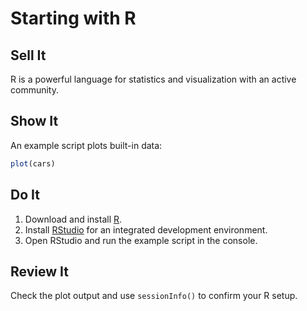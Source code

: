 # Starting with R

## Sell It
R is a powerful language for statistics and visualization with an active community.

## Show It
An example script plots built-in data:

```r
plot(cars)
```

## Do It
1. Download and install [R](https://www.r-project.org/).
2. Install [RStudio](https://posit.co/download/rstudio-desktop/) for an integrated development environment.
3. Open RStudio and run the example script in the console.

## Review It
Check the plot output and use `sessionInfo()` to confirm your R setup.


